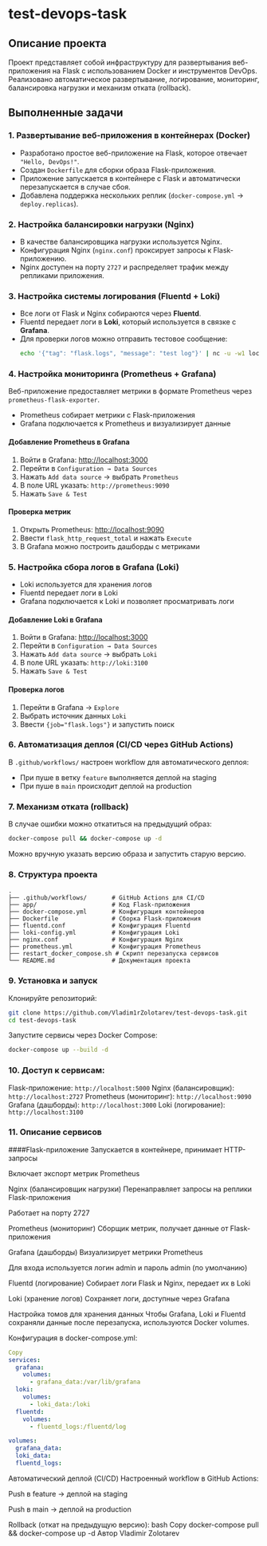 # test-devops-task

## Описание проекта

Проект представляет собой инфраструктуру для развертывания веб-приложения на Flask с использованием Docker и инструментов DevOps. Реализовано автоматическое развертывание, логирование, мониторинг, балансировка нагрузки и механизм отката (rollback).

## Выполненные задачи

### 1. Развертывание веб-приложения в контейнерах (Docker)
- Разработано простое веб-приложение на Flask, которое отвечает `"Hello, DevOps!"`.
- Создан `Dockerfile` для сборки образа Flask-приложения.
- Приложение запускается в контейнере с Flask и автоматически перезапускается в случае сбоя.
- Добавлена поддержка нескольких реплик (`docker-compose.yml` → `deploy.replicas`).

### 2. Настройка балансировки нагрузки (Nginx)
- В качестве балансировщика нагрузки используется Nginx.
- Конфигурация Nginx (`nginx.conf`) проксирует запросы к Flask-приложению.
- Nginx доступен на порту `2727` и распределяет трафик между репликами приложения.

### 3. Настройка системы логирования (Fluentd + Loki)
- Все логи от Flask и Nginx собираются через **Fluentd**.
- Fluentd передает логи в **Loki**, который используется в связке с **Grafana**.
- Для проверки логов можно отправить тестовое сообщение:
  ```bash
  echo '{"tag": "flask.logs", "message": "test log"}' | nc -u -w1 localhost 24224

### 4. Настройка мониторинга (Prometheus + Grafana)

Веб-приложение предоставляет метрики в формате Prometheus через `prometheus-flask-exporter`.

- Prometheus собирает метрики с Flask-приложения
- Grafana подключается к Prometheus и визуализирует данные

#### Добавление Prometheus в Grafana
1. Войти в Grafana: [http://localhost:3000](http://localhost:3000)
2. Перейти в `Configuration → Data Sources`
3. Нажать `Add data source` → выбрать `Prometheus`
4. В поле URL указать: `http://prometheus:9090`
5. Нажать `Save & Test`

#### Проверка метрик
1. Открыть Prometheus: [http://localhost:9090](http://localhost:9090)
2. Ввести `flask_http_request_total` и нажать `Execute`
3. В Grafana можно построить дашборды с метриками

### 5. Настройка сбора логов в Grafana (Loki)

- Loki используется для хранения логов
- Fluentd передает логи в Loki
- Grafana подключается к Loki и позволяет просматривать логи

#### Добавление Loki в Grafana
1. Войти в Grafana: [http://localhost:3000](http://localhost:3000)
2. Перейти в `Configuration → Data Sources`
3. Нажать `Add data source` → выбрать `Loki`
4. В поле URL указать: `http://loki:3100`
5. Нажать `Save & Test`

#### Проверка логов
1. Перейти в Grafana → `Explore`
2. Выбрать источник данных `Loki`
3. Ввести `{job="flask.logs"}` и запустить поиск

### 6. Автоматизация деплоя (CI/CD через GitHub Actions)

В `.github/workflows/` настроен workflow для автоматического деплоя:
- При пуше в ветку `feature` выполняется деплой на staging
- При пуше в `main` происходит деплой на production

### 7. Механизм отката (rollback)
В случае ошибки можно откатиться на предыдущий образ:
```bash
docker-compose pull && docker-compose up -d
```
Можно вручную указать версию образа и запустить старую версию.

### 8. Структура проекта
```
.
├── .github/workflows/       # GitHub Actions для CI/CD
├── app/                     # Код Flask-приложения
├── docker-compose.yml       # Конфигурация контейнеров
├── Dockerfile               # Сборка Flask-приложения
├── fluentd.conf             # Конфигурация Fluentd
├── loki-config.yml          # Конфигурация Loki
├── nginx.conf               # Конфигурация Nginx
├── prometheus.yml           # Конфигурация Prometheus
├── restart_docker_compose.sh # Скрипт перезапуска сервисов
└── README.md                # Документация проекта
```
### 9. Установка и запуск
Клонируйте репозиторий:
```bash
git clone https://github.com/Vladim1rZolotarev/test-devops-task.git
cd test-devops-task
```
Запустите сервисы через Docker Compose:
```bash
docker-compose up --build -d
```
### 10. Доступ к сервисам:
Flask-приложение: `http://localhost:5000`
Nginx (балансировщик): `http://localhost:2727`
Prometheus (мониторинг): `http://localhost:9090`
Grafana (дашборды): `http://localhost:3000`
Loki (логирование): `http://localhost:3100`
### 11. Описание сервисов
####Flask-приложение
Запускается в контейнере, принимает HTTP-запросы

Включает экспорт метрик Prometheus

Nginx (балансировщик нагрузки)
Перенаправляет запросы на реплики Flask-приложения

Работает на порту 2727

Prometheus (мониторинг)
Сборщик метрик, получает данные от Flask-приложения

Grafana (дашборды)
Визуализирует метрики Prometheus

Для входа используется логин admin и пароль admin (по умолчанию)

Fluentd (логирование)
Собирает логи Flask и Nginx, передает их в Loki

Loki (хранение логов)
Сохраняет логи, доступные через Grafana

Настройка томов для хранения данных
Чтобы Grafana, Loki и Fluentd сохраняли данные после перезапуска, используются Docker volumes.

Конфигурация в docker-compose.yml:

```yaml
Copy
services:
  grafana:
    volumes:
      - grafana_data:/var/lib/grafana
  loki:
    volumes:
      - loki_data:/loki
  fluentd:
    volumes:
      - fluentd_logs:/fluentd/log

volumes:
  grafana_data:
  loki_data:
  fluentd_logs:
```
Автоматический деплой (CI/CD)
Настроенный workflow в GitHub Actions:

Push в feature → деплой на staging

Push в main → деплой на production

Rollback (откат на предыдущую версию):
bash
Copy
docker-compose pull && docker-compose up -d
Автор
Vladimir Zolotarev
